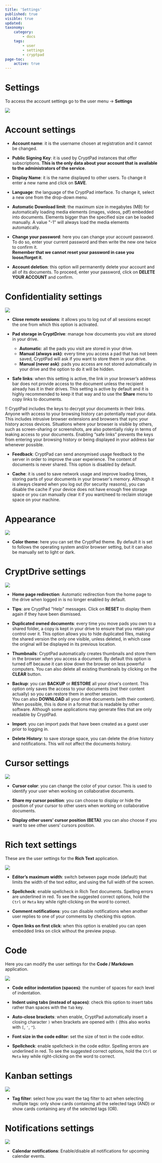 ```yaml
---
title: 'Settings'
published: true
visible: true
updated:
taxonomy:
    category:
        - docs
    tags:
        - user
        - settings
        - cryptpad
page-toc:
    active: true
---
```


# Settings
To access the account settings go to the user menu -> **Settings**

![](en/settings.png)

# Account settings

- **Account name**: it is the username chosen at registration and it cannot be changed.

- **Public Signing Key**: it is used by CryptPad instances that offer subscriptions. **This is the only data about your account that is available to the administrators of the service**.

- **Display Name**: it is the name displayed to other users. To change it enter a new name and click on **SAVE**.

- **Language**: the language of the CryptPad interface. To change it, select a new one from the drop-down menu.

- **Automatic Download limit**: the maximum size in megabytes (MB) for automatically loading media elements (images, videos, pdf) embedded into documents. Elements bigger than the specified size can be loaded manually. A value "-1" will always load the media elements automatically.

- **Change your password**: here you can change your account password. To do so, enter your current password and then write the new one twice to confirm it.<br> **Remember that we cannot reset your password in case you loose/forget it**.

- **Account deletion**: this option will permanently delete your account and all of its documents. To proceed, enter your password, click on **DELETE YOUR ACCOUNT** and confirm.

# Confidentiality settings

![](en/confidentiality.png)

- **Close remote sessions**: it allows you to log out of all sessions except the one from which this option is activated.

- **Pad storage in CryptDrive**: manage how documents you visit are stored in your drive.
  - **Automatic**: all the pads you visit are stored in your drive.
  - **Manual (always ask)**: every time you access a pad that has not been saved, CryptPad will ask if you want to store them in your drive.
  - **Manual (never ask)**: pads you access are not stored automatically in your drive and the option to do it will be hidden.

- **Safe links**: when this setting is active, the link in your browser’s address bar does not provide access to the document unless the recipient already has it in their drives. This setting is active by default and it is highly recommended to keep it that way and to use the **Share** menu to copy links to documents.

!! CryptPad includes the keys to decrypt your documents in their links. Anyone with access to your browsing history can potentially read your data. This includes intrusive browser extensions and browsers that sync your history across devices. Situations where your browser is visible by others, such as screen-sharing or screenshots, are also potentially risky in terms of leaking access to your documents. Enabling “safe links” prevents the keys from entering your browsing history or being displayed in your address bar whenever possible.

- **Feedback**: CryptPad can send anonymised usage feedback to the server in order to improve the user experience. The content of documents is never shared. This option is disabled by default.

- **Cache**: it is used to save network usage and improve loading times, storing parts of your documents in your browser's memory. Although it is always cleared when you log out (for security reasons), you can disable the cache if your device does not have enough free storage space or you can manually clear it if you want/need to reclaim storage space on your machine.

# Appearance

![](en/appearance.png)

- **Color theme**: here you can set the CryptPad theme. By default it is set to follows the operating system and/or browser setting, but it can also be manually set to light or dark.

# CryptDrive settings

![](en/cryptdrive.png)

- **Home page redirection**: Automatic redirection from the home page to the drive when logged in is no longer enabled by default.

- **Tips**: are CryptPad "Help" messages. Click on **RESET** to display them again if they have been dismissed.

- **Duplicated owned documents**: every time you move pads you own to a shared folder, a copy is kept in your drive to ensure that you retain your control over it. This option allows you to hide duplicated files, making the shared version the only one visible, unless deleted, in which case the original will be displayed in its previous location.

- **Thumbnails**: CryptPad automatically creates thumbnails and store them in the browser when you access a document. By default this option is turned off because it can slow down the browser on less powerful computers. You can also delete all existing thumbnails by clicking on the **CLEAR** button.

- **Backup**: you can **BACKUP** or **RESTORE** all your drive's content. This option only saves the access to your documents (not their content actually) so you can restore them in another session.<br>
You can also **DOWNLOAD** all your drive documents (with their content). When possible, this is done in a format that is readable by other software. Although some applications may generate files that are only readable by CryptPad.

- **Import**: you can import pads that have been created as a guest user prior to logging in.

- **Delete History**: to save storage space, you can delete the drive history and notifications. This will not affect the documents history.

# Cursor settings

![](en/cursor.png)

- **Cursor color**: you can change the color of your cursor. This is used to identify your user when working on collaborative documents.

- **Share my cursor position**: you can choose to display or hide the position of your cursor to other users when working on collaborative documents.

- **Display other users’ cursor position (BETA)**: you can also choose if you want to see other users’ cursors position.

# Rich text settings
These are the user settings for the **Rich Text** application.

![](en/rich_text.png)

- **Editor’s maximum width**: switch between page mode (default) that limits the width of the text editor, and using the full width of the screen.

- **Spellcheck**: enable spellcheck in Rich Text documents. Spelling errors are underlined in red. To see the suggested correct options, hold the `Ctrl` or `Meta` key while right-clicking on the word to correct.

- **Comment notifications**: you can disable notifications when another user replies to one of your comments by checking this option.

- **Open links on first click**: when this option is enabled you can open embedded links on click without the preview popup.

# Code
Here you can modify the user settings for the **Code / Markdown** application.

![](en/code.png)

- **Code editor indentation (spaces)**: the number of spaces for each level of indentation.

- **Indent using tabs (instead of spaces)**: check this option to insert tabs rather than spaces with the `Tab` key.

- **Auto-close brackets**: when enable, CryptPad automatically insert a closing character `)` when brackets are opened with `(` (this also works with `[`, `'`, `"`).

- **Font size in the code editor**: set the size of text in the code editor.

- **Spellcheck**: enable spellcheck in the code editor. Spelling errors are underlined in red. To see the suggested correct options, hold the `Ctrl` or `Meta` key while right-clicking on the word to correct.

# Kanban settings

![](en/kanban.png)

- **Tag filter**: select how you want the tag filter to act when selecting multiple tags: only show cards containing all the selected tags (AND) or show cards containing any of the selected tags (OR).

# Notifications settings

![](en/notifications.png)

- **Calendar notifications**: Enable/disable all notifications for upcoming calendar events.
